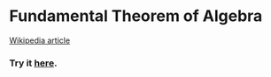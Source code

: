 # Fundamental Theorem of Algebra

[Wikipedia article](https://en.wikipedia.org/wiki/Fundamental_theorem_of_algebra)

### Try it [here](https://mirusz9.com/static/fundamental-theorem-of-algebra.html).
